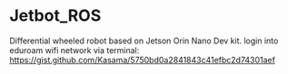 # Jetbot_ROS

Differential wheeled robot based on Jetson Orin Nano Dev kit.
login into eduroam wifi network via terminal: https://gist.github.com/Kasama/5750bd0a2841843c41efbc2d74301aef
